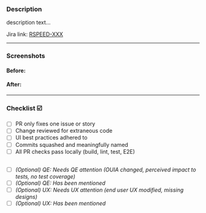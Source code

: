 ### Description
<!-- Must include 2-3 sentence summary of proposed changes -->
<!-- Must include links to impacted UI(s) or information regarding the impacted UI -->
<!-- Must include any relevant steps to reproduce (if not clear in tracked issue or story) -->
<!-- Must include RSPEED-XXX link (if proposed change involves tracked issue or story) -->
description text...

Jira link:
[RSPEED-XXX](https://issues.redhat.com/browse/RSPEED-XXX)

---

### Screenshots
<!-- Before and after proposed changes is ideal -->
<!-- Any key UI permutations should be captured -->
<!-- Draw attention to the area of UI that has changed -->
#### Before:


#### After:


---

### Checklist ☑️
- [ ] PR only fixes one issue or story <!-- open new PR for others -->
- [ ] Change reviewed for extraneous code <!-- console statements, comments, files, incorrect file renaming (not using `git mv`), whitespace, etc. -->
- [ ] UI best practices adhered to <!-- TODO: add a link; responsiveness, input sanitization, prioritizing PatternFly and FEC, feature gating, etc. -->
- [ ] Commits squashed and meaningfully named <!-- (2-3 commits per PR maximum, 1 is ideal) -->
- [ ] All PR checks pass locally (build, lint, test, E2E)

##
- [ ] _(Optional) QE: Needs QE attention (OUIA changed, perceived impact to tests, no test coverage)_
- [ ] _(Optional) QE: Has been mentioned_
- [ ] _(Optional) UX: Needs UX attention (end user UX modified, missing designs)_
- [ ] _(Optional) UX: Has been mentioned_
##
